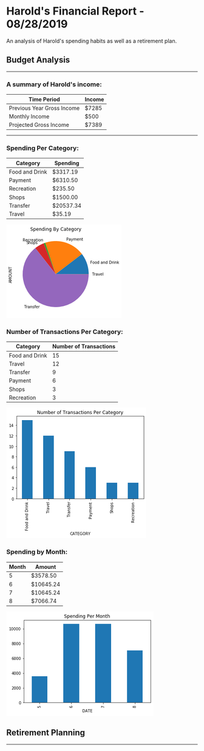 # Harold's Financial Report - 08/28/2019

An analysis of Harold's spending habits as well as a retirement plan. 

## Budget Analysis
--------------------------

### A summary of Harold's income:

Time Period | Income
----------- | -------
Previous Year Gross Income | $7285
Monthly Income | $500
Projected Gross Income | $7389
-----------------------
### Spending Per Category:
Category | Spending
-------- | --------
Food and Drink |    $3317.19
Payment        |    $6310.50
Recreation     |     $235.50
Shops          |    $1500.00
Transfer       |   $20537.34
Travel         |      $35.19

![Expenses per category pie chart](Images/spending_by_category.png)

### Number of Transactions Per Category:


Category | Number of Transactions
---------| ----------------------
Food and Drink |   15
Travel         |   12
Transfer       |    9
Payment        |   6
Shops          |    3
Recreation     |    3

![Number of transactions per category](Images/number_of_transactions_per_category.png)

### Spending by Month:
Month | Amount
------| -------
 5 |   $3578.50
 6 |   $10645.24
 7 |   $10645.24
 8 |   $7066.74

![Spending per month](Images/spending_per_month.png)

## Retirement Planning
----------------------------